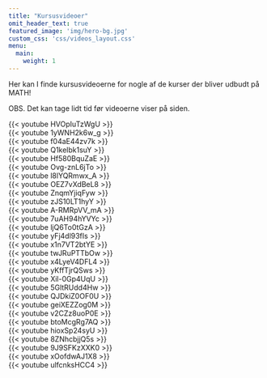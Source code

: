 ```yaml
---
title: "Kursusvideoer"
omit_header_text: true
featured_image: 'img/hero-bg.jpg'
custom_css: 'css/videos_layout.css'
menu:
  main:
    weight: 1
---
```

Her kan I finde kursusvideoerne for nogle af de kurser der bliver udbudt på MATH! 

OBS. Det kan tage lidt tid før videoerne viser på siden.
<div class="video-grid">
  <div class="video-grid-item">
    {{< youtube HVOpIuTzWgU >}}
  </div>
  <div class="video-grid-item">
    {{< youtube 1yWNH2k6w_g >}}
  </div>
  <div class="video-grid-item">
    {{< youtube f04aE44zv7k >}}
  </div>
  <div class="video-grid-item">
    {{< youtube Q1kelbk1suY >}}
  </div>
  <div class="video-grid-item">
    {{< youtube Hf580BquZaE >}}
  </div>
  <div class="video-grid-item">
    {{< youtube Ovg-znL6jTo >}}
  </div>
  <div class="video-grid-item">
    {{< youtube l8lYQRmwx_A >}}
  </div>
  <div class="video-grid-item">
    {{< youtube OEZ7vXdBeL8 >}}
  </div>
  <div class="video-grid-item">
    {{< youtube ZnqmYjiqFyw >}}
  </div>
  <div class="video-grid-item">
    {{< youtube zJS10LT1hyY >}}
  </div>
  <div class="video-grid-item">
    {{< youtube A-RMRpVV_mA >}}
  </div>
  <div class="video-grid-item">
    {{< youtube 7uAH94hYVYc >}}
  </div>
  <div class="video-grid-item">
    {{< youtube ljQ6To0tGzA >}}
  </div>
  <div class="video-grid-item">
    {{< youtube yFj4dl93fIs >}}
  </div>
  <div class="video-grid-item">
    {{< youtube x1n7VT2btYE >}}
  </div>
  <div class="video-grid-item">
    {{< youtube twJRuPTTbOw >}}
  </div>
  <div class="video-grid-item">
    {{< youtube x4LyeV4DFL4 >}}
  </div>
  <div class="video-grid-item">
    {{< youtube yKffTjrQSws >}}
  </div>
  <div class="video-grid-item">
    {{< youtube Xil-0Gp4UqU >}}
  </div>
  <div class="video-grid-item">
    {{< youtube 5GltRUdd4Hw >}}
  </div>
  <div class="video-grid-item">
    {{< youtube QJDkiZ0OF0U >}}
  </div>
  <div class="video-grid-item">
    {{< youtube geiXEZZog0M >}}
  </div>
  <div class="video-grid-item">
    {{< youtube v2CZz8uoP0E >}}
  </div>
  <div class="video-grid-item">
    {{< youtube btoMcgRg7AQ >}}
  </div>
  <div class="video-grid-item">
    {{< youtube hioxSp24syU >}}
  </div>
  <div class="video-grid-item">
    {{< youtube 8ZNhcbjjQ5s >}}
  </div>
  <div class="video-grid-item">
    {{< youtube 9J9SFKzXXK0 >}}
  </div>
  <div class="video-grid-item">
    {{< youtube xOofdwAJ1X8 >}}
  </div>
  <div class="video-grid-item">
    {{< youtube ulfcnksHCC4 >}}
  </div>
</div>
